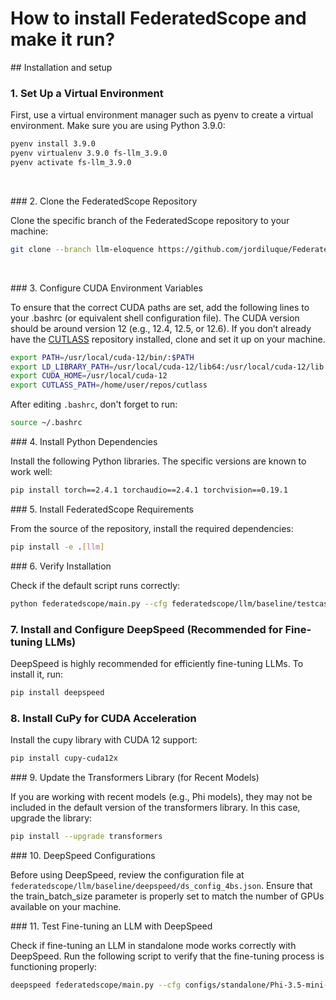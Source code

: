# How to install FederatedScope and make it run?  

## Installation and setup  

### 1. Set Up a Virtual Environment  

First, use a virtual environment manager such as pyenv to create a virtual environment. Make sure you are using Python 3.9.0:

```bash
pyenv install 3.9.0
pyenv virtualenv 3.9.0 fs-llm_3.9.0
pyenv activate fs-llm_3.9.0
```
<br>

### 2. Clone the FederatedScope Repository  

Clone the specific branch of the FederatedScope repository to your machine:

```bash
git clone --branch llm-eloquence https://github.com/jordiluque/FederatedScope.git
```
<br>

### 3. Configure CUDA Environment Variables  

To ensure that the correct CUDA paths are set, add the following lines to your .bashrc (or equivalent shell configuration file). The CUDA version should be around version 12 (e.g., 12.4, 12.5, or 12.6). If you don’t already have the [CUTLASS](https://github.com/NVIDIA/cutlass) repository installed, clone and set it up on your machine.

```bash
export PATH=/usr/local/cuda-12/bin/:$PATH
export LD_LIBRARY_PATH=/usr/local/cuda-12/lib64:/usr/local/cuda-12/lib:$LD_LIBRARY_PATH
export CUDA_HOME=/usr/local/cuda-12
export CUTLASS_PATH=/home/user/repos/cutlass 
```

After editing `.bashrc`, don't forget to run:

```bash
source ~/.bashrc
```

### 4. Install Python Dependencies  

Install the following Python libraries. The specific versions are known to work well:
```bash
pip install torch==2.4.1 torchaudio==2.4.1 torchvision==0.19.1
```

### 5. Install FederatedScope Requirements  

From the source of the repository, install the required dependencies:
```bash
pip install -e .[llm]
```

### 6. Verify Installation  

Check if the default script runs correctly:

```bash
python federatedscope/main.py --cfg federatedscope/llm/baseline/testcase.yaml
```

### 7. Install and Configure DeepSpeed (Recommended for Fine-tuning LLMs)  

DeepSpeed is highly recommended for efficiently fine-tuning LLMs. To install it, run:

```bash
pip install deepspeed
```

### 8. Install CuPy for CUDA Acceleration  

Install the cupy library with CUDA 12 support:

```bash
pip install cupy-cuda12x
```

### 9. Update the Transformers Library (for Recent Models)  

If you are working with recent models (e.g., Phi models), they may not be included in the default version of the transformers library. In this case, upgrade the library:

```bash
pip install --upgrade transformers
```

### 10. DeepSpeed Configurations  

Before using DeepSpeed, review the configuration file at `federatedscope/llm/baseline/deepspeed/ds_config_4bs.json`. Ensure that the train_batch_size parameter is properly set to match the number of GPUs available on your machine.

### 11. Test Fine-tuning an LLM with DeepSpeed  

Check if fine-tuning an LLM in standalone mode works correctly with DeepSpeed. Run the following script to verify that the fine-tuning process is functioning properly:

```bash
deepspeed federatedscope/main.py --cfg configs/standalone/Phi-3.5-mini-instruct/ds_3c_200r_30ls.yaml
```
